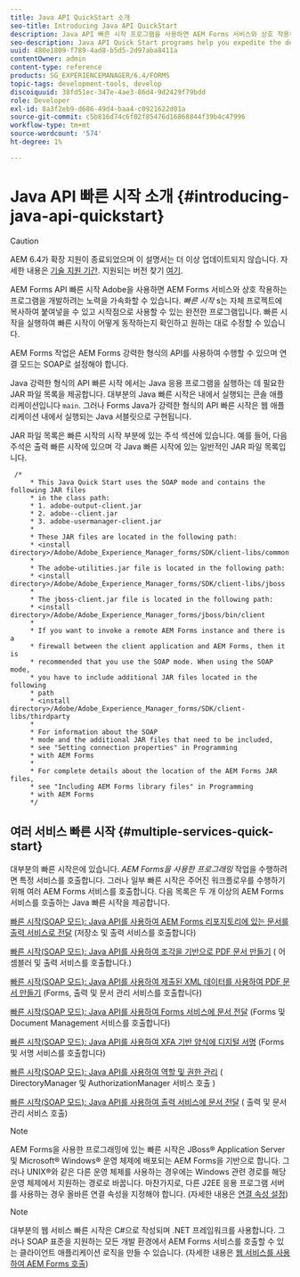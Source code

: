 ```yaml
---
title: Java API QuickStart 소개
seo-title: Introducing Java API QuickStart
description: Java API 빠른 시작 프로그램을 사용하면 AEM Forms 서비스와 상호 작용하는 프로그램을 신속하게 개발할 수 있습니다. 프로젝트에서 Java API 빠른 시작 프로그램을 시작점으로 사용하고 사용자 지정할 수 있습니다.
seo-description: Java API Quick Start programs help you expedite the development of programs that interact with AEM Forms services. You can use the Java API Quick Start programs in your project as a starting point and customize it.
uuid: 480e1809-f789-4ad8-b5d5-2d97aba8411a
contentOwner: admin
content-type: reference
products: SG_EXPERIENCEMANAGER/6.4/FORMS
topic-tags: development-tools, develop
discoiquuid: 38fd51ec-347e-4ae3-86d4-9d2429f79bdd
role: Developer
exl-id: 8a3f2eb9-d686-49d4-baa4-c0921622d01a
source-git-commit: c5b816d74c6f02f85476d16868844f39b4c47996
workflow-type: tm+mt
source-wordcount: '574'
ht-degree: 1%

---
```


# Java API 빠른 시작 소개 {#introducing-java-api-quickstart}

>[!CAUTION]
>
>AEM 6.4가 확장 지원이 종료되었으며 이 설명서는 더 이상 업데이트되지 않습니다. 자세한 내용은 [기술 지원 기간](https://helpx.adobe.com/kr/support/programs/eol-matrix.html). 지원되는 버전 찾기 [여기](https://experienceleague.adobe.com/docs/).

AEM Forms API 빠른 시작 Adobe을 사용하면 AEM Forms 서비스와 상호 작용하는 프로그램을 개발하려는 노력을 가속화할 수 있습니다. *빠른 시작* s는 자체 프로젝트에 복사하여 붙여넣을 수 있고 시작점으로 사용할 수 있는 완전한 프로그램입니다. 빠른 시작을 실행하여 빠른 시작이 어떻게 동작하는지 확인하고 원하는 대로 수정할 수 있습니다.

AEM Forms 작업은 AEM Forms 강력한 형식의 API를 사용하여 수행할 수 있으며 연결 모드는 SOAP로 설정해야 합니다.

Java 강력한 형식의 API 빠른 시작 에서는 Java 응용 프로그램을 실행하는 데 필요한 JAR 파일 목록을 제공합니다. 대부분의 Java 빠른 시작은 내에서 실행되는 콘솔 애플리케이션입니다 `main`. 그러나 Forms Java가 강력한 형식의 API 빠른 시작은 웹 애플리케이션 내에서 실행되는 Java 서블릿으로 구현됩니다.

JAR 파일 목록은 빠른 시작의 시작 부분에 있는 주석 섹션에 있습니다. 예를 들어, 다음 주석은 출력 빠른 시작에 있으며 각 Java 빠른 시작에 있는 일반적인 JAR 파일 목록입니다.

```as3
 /* 
     * This Java Quick Start uses the SOAP mode and contains the following JAR files 
     * in the class path: 
     * 1. adobe-output-client.jar 
     * 2. adobe--client.jar 
     * 3. adobe-usermanager-client.jar 
     * 
     * These JAR files are located in the following path: 
     * <install directory>/Adobe/Adobe_Experience_Manager_forms/SDK/client-libs/common 
     * 
     * The adobe-utilities.jar file is located in the following path: 
     * <install directory>/Adobe/Adobe_Experience_Manager_forms/SDK/client-libs/jboss 
     * 
     * The jboss-client.jar file is located in the following path: 
     * <install directory>/Adobe/Adobe_Experience_Manager_forms/jboss/bin/client 
     * 
     * If you want to invoke a remote AEM Forms instance and there is a 
     * firewall between the client application and AEM Forms, then it is  
     * recommended that you use the SOAP mode. When using the SOAP mode,  
     * you have to include additional JAR files located in the following  
     * path 
     * <install directory>/Adobe/Adobe_Experience_Manager_forms/SDK/client-libs/thirdparty 
     * 
     * For information about the SOAP  
     * mode and the additional JAR files that need to be included,  
     * see "Setting connection properties" in Programming  
     * with AEM Forms 
     * 
     * For complete details about the location of the AEM Forms JAR files,  
     * see "Including AEM Forms library files" in Programming  
     * with AEM Forms 
     */
```

## 여러 서비스 빠른 시작 {#multiple-services-quick-start}

대부분의 빠른 시작은에 있습니다. *AEM Forms을 사용한 프로그래밍* 작업을 수행하려면 특정 서비스를 호출합니다. 그러나 일부 빠른 시작은 주어진 워크플로우를 수행하기 위해 여러 AEM Forms 서비스를 호출합니다. 다음 목록은 두 개 이상의 AEM Forms 서비스를 호출하는 Java 빠른 시작을 제공합니다.

[빠른 시작(SOAP 모드): Java API를 사용하여 AEM Forms 리포지토리에 있는 문서를 출력 서비스로 전달](/help/forms/developing/output-service-java-api-quick.md#quick-start-soap-mode-passing-a-document-located-in-the-repository-to-the-output-service-using-the-java-api) (저장소 및 출력 서비스를 호출합니다)

[빠른 시작(SOAP 모드): Java API를 사용하여 조각을 기반으로 PDF 문서 만들기](/help/forms/developing/output-service-java-api-quick.md#quick-start-soap-mode-creating-a-pdf-document-based-on-fragments-using-the-java-api) ( 어셈블러 및 출력 서비스를 호출합니다.)

[빠른 시작(SOAP 모드): Java API를 사용하여 제출된 XML 데이터를 사용하여 PDF 문서 만들기](/help/forms/developing/forms-service-api-quick-starts.md#quick-start-soap-mode-creating-pdf-documents-with-submitted-xml-data-using-the-java-api) (Forms, 출력 및 문서 관리 서비스를 호출합니다)

[빠른 시작(SOAP 모드): Java API를 사용하여 Forms 서비스에 문서 전달](/help/forms/developing/forms-service-api-quick-starts.md#quick-start-soap-mode-passing-documents-to-the-forms-service-using-the-java-api) (Forms 및 Document Management 서비스를 호출합니다)

[빠른 시작(SOAP 모드): Java API를 사용하여 XFA 기반 양식에 디지털 서명](/help/forms/developing/signature-service-java-api-quick.md#quick-start-soap-mode-digitally-signing-a-xfa-based-form-using-the-java-api) (Forms 및 서명 서비스를 호출합니다)

[빠른 시작(SOAP 모드): Java API를 사용하여 역할 및 권한 관리](/help/forms/developing/user-manager-java-api-quick.md#quick-start-soap-mode-managing-roles-and-permissions-using-the-java-api) ( DirectoryManager 및 AuthorizationManager 서비스 호출 )

[빠른 시작(SOAP 모드): Java API를 사용하여 출력 서비스에 문서 전달](/help/forms/developing/output-service-java-api-quick.md#quick-start-soap-mode-passing-documents-to-the-output-service-using-the-java-api) ( 출력 및 문서 관리 서비스 호출)

>[!NOTE]
>
>AEM Forms을 사용한 프로그래밍에 있는 빠른 시작은 JBoss® Application Server 및 Microsoft® Windows® 운영 체제에 배포되는 AEM Forms을 기반으로 합니다. 그러나 UNIX®와 같은 다른 운영 체제를 사용하는 경우에는 Windows 관련 경로를 해당 운영 체제에서 지원하는 경로로 바꿉니다. 마찬가지로, 다른 J2EE 응용 프로그램 서버를 사용하는 경우 올바른 연결 속성을 지정해야 합니다. (자세한 내용은 [연결 속성 설정](/help/forms/developing/invoking-aem-forms-using-java.md#setting-connection-properties))

>[!NOTE]
>
>대부분의 웹 서비스 빠른 시작은 C#으로 작성되며 .NET 프레임워크를 사용합니다. 그러나 SOAP 표준을 지원하는 모든 개발 환경에서 AEM Forms 서비스를 호출할 수 있는 클라이언트 애플리케이션 로직을 만들 수 있습니다. (자세한 내용은 [웹 서비스를 사용하여 AEM Forms 호출](/help/forms/developing/invoking-aem-forms-using-web.md#invoking-aem-forms-using-web-services))
